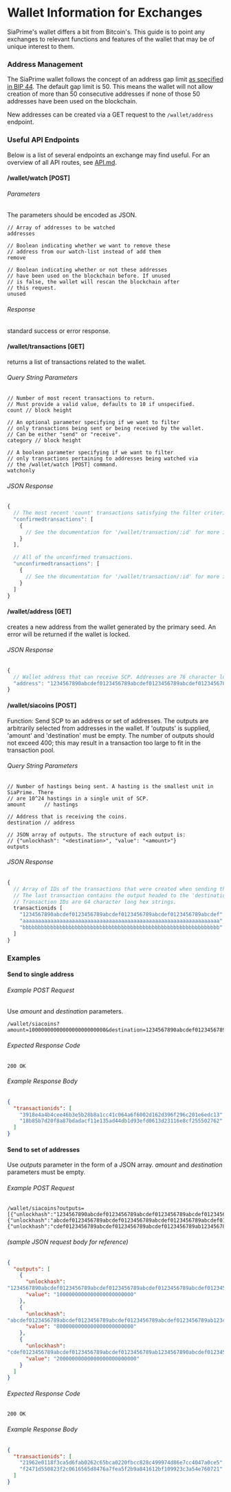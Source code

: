 Wallet Information for Exchanges
=======

SiaPrime's wallet differs a bit from Bitcoin's. This guide is to point any exchanges to relevant functions and features of the wallet that may be of unique interest to them.

### Address Management

The SiaPrime wallet follows the concept of an address gap limit [as specified in BIP 44](https://github.com/bitcoin/bips/blob/master/bip-0044.mediawiki#Address_gap_limit). The default gap limit is 50. This means the wallet will not allow creation of more than 50 consecutive addresses if none of those 50 addresses have been used on the blockchain.

New addresses can be created via a GET request to the `/wallet/address` endpoint.

### Useful API Endpoints

Below is a list of several endpoints an exchange may find useful. For an overview of all API routes, see [API.md](/doc/API.md).

#### /wallet/watch [POST]

###### Parameters
The parameters should be encoded as JSON.

```
// Array of addresses to be watched
addresses

// Boolean indicating whether we want to remove these 
// address from our watch-list instead of add them
remove

// Boolean indicating whether or not these addresses 
// have been used on the blockchain before. If unused 
// is false, the wallet will rescan the blockchain after 
// this request.
unused

```

###### Response

standard success or error response.

#### /wallet/transactions [GET]

returns a list of transactions related to the wallet.

###### Query String Parameters
```
// Number of most recent transactions to return. 
// Must provide a valid value, defaults to 10 if unspecified.
count // block height

// An optional parameter specifying if we want to filter 
// only transactions being sent or being received by the wallet.
// Can be either "send" or "receive".
category // block height

// A boolean parameter specifying if we want to filter
// only transactions pertaining to addresses being watched via
// the /wallet/watch [POST] command.
watchonly
```

###### JSON Response
```javascript
{
  // The most recent 'count' transactions satisfying the filter criteria.
  "confirmedtransactions": [
    {
      // See the documentation for '/wallet/transaction/:id' for more information.
    }
  ],

  // All of the unconfirmed transactions.
  "unconfirmedtransactions": [
    {
      // See the documentation for '/wallet/transaction/:id' for more information.
    }
  ]
}
```

#### /wallet/address [GET]

creates a new address from the wallet generated by the primary seed. An error will
be returned if the wallet is locked.

###### JSON Response
```javascript
{
  // Wallet address that can receive SCP. Addresses are 76 character long hex strings.
  "address": "1234567890abcdef0123456789abcdef0123456789abcdef0123456789abcdef0123456789ab"
}
```

#### /wallet/siacoins [POST]

Function: Send SCP to an address or set of addresses. The outputs are
arbitrarily selected from addresses in the wallet. If 'outputs' is supplied,
'amount' and 'destination' must be empty. The number of outputs should not
exceed 400; this may result in a transaction too large to fit in the
transaction pool.

###### Query String Parameters
```
// Number of hastings being sent. A hasting is the smallest unit in SiaPrime. There
// are 10^24 hastings in a single unit of SCP.
amount      // hastings

// Address that is receiving the coins.
destination // address

// JSON array of outputs. The structure of each output is:
// {"unlockhash": "<destination>", "value": "<amount>"}
outputs
```

###### JSON Response
```javascript
{
  // Array of IDs of the transactions that were created when sending the coins.
  // The last transaction contains the output headed to the 'destination'.
  // Transaction IDs are 64 character long hex strings.
  transactionids [
    "1234567890abcdef0123456789abcdef0123456789abcdef0123456789abcdef",
    "aaaaaaaaaaaaaaaaaaaaaaaaaaaaaaaaaaaaaaaaaaaaaaaaaaaaaaaaaaaaaaaa",
    "bbbbbbbbbbbbbbbbbbbbbbbbbbbbbbbbbbbbbbbbbbbbbbbbbbbbbbbbbbbbbbbb"
  ]
}
```

### Examples

#### Send to single address

###### Example POST Request
Use _amount_ and _destination_ parameters.
```
/wallet/siacoins?amount=1000000000000000000000000&destination=1234567890abcdef0123456789abcdef0123456789abcdef0123456789abcdef0123456789ab
```

###### Expected Response Code
```
200 OK
```

###### Example Response Body
```json
{
  "transactionids": [
    "3918e4a4b4cee46b3e5b28b8a1cc41c064a6f6002d162d396f296c201e6edc13",
    "18b85b7d20f8a87bdadacf11e135ad44db1d93efd0613d23116e8cf255502762"
  ]
}
```


#### Send to set of addresses
Use _outputs_ parameter in the form of a JSON array. _amount_ and _destination_ parameters must be empty.


###### Example POST Request
```
/wallet/siacoins?outputs=[{"unlockhash":"1234567890abcdef0123456789abcdef0123456789abcdef0123456789abcdef0123456789ab","value":"1000000000000000000000000"},{"unlockhash":"abcdef0123456789abcdef0123456789abcdef0123456789abcdef0123456789ab1234567890","value":"8000000000000000000000000"},{"unlockhash":"cdef0123456789abcdef0123456789abcdef0123456789ab1234567890abcdef0123456789ab","value":"5000000000000000000000000"}]
```

###### (sample JSON request body for reference)
```json
{
  "outputs": [
    {
      "unlockhash":
"1234567890abcdef0123456789abcdef0123456789abcdef0123456789abcdef0123456789ab",
      "value": "1000000000000000000000000"
    },
    {
      "unlockhash":
"abcdef0123456789abcdef0123456789abcdef0123456789abcdef0123456789ab1234567890",
      "value": "8000000000000000000000000"
    },
    {
      "unlockhash":
"cdef0123456789abcdef0123456789abcdef0123456789ab1234567890abcdef0123456789ab",
      "value": "20000000000000000000000000"
    }
  ]
}

```

###### Expected Response Code
```
200 OK
```

###### Example Response Body
```json
{
  "transactionids": [
    "21962e0118f3ca5d6fab0262c65bca0220fbcc828c499974d86e7cc4047a0ce5",
    "f2471d550823f2c0616565d8476a7fea5f2b9a841612bf109923c3a54e760721"
  ]
}
```

